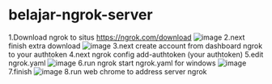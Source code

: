 # belajar-ngrok-server

1.Download ngrok to situs https://ngrok.com/download
![image](https://github.com/engkoskostaman97/belajar-ngrok-server/assets/110719940/ee042791-b005-40e7-917b-77cac08ebabf)
2.next finish extra download
![image](https://github.com/engkoskostaman97/belajar-ngrok-server/assets/110719940/ef56106d-41ee-4dd6-9698-15e8bcfcdc5b)
3.next create account from dashboard ngrok to your authtoken 
4.next ngrok config add-authtoken (your authtoken)
5.edit ngrok.yaml 
![image](https://github.com/engkoskostaman97/belajar-ngrok-server/assets/110719940/1358bc8b-11a5-41a4-90d1-d9dcc3fb8ba8)
6.run ngrok start ngrok.yaml for windows
![image](https://github.com/engkoskostaman97/belajar-ngrok-server/assets/110719940/e2ad5670-51a0-4573-aaef-bc96d8ad11a1)
7.finish 
![image](https://github.com/engkoskostaman97/belajar-ngrok-server/assets/110719940/63900d29-dfd9-40de-8e74-6fd3c8833343)
8.run web chrome to address server ngrok 







